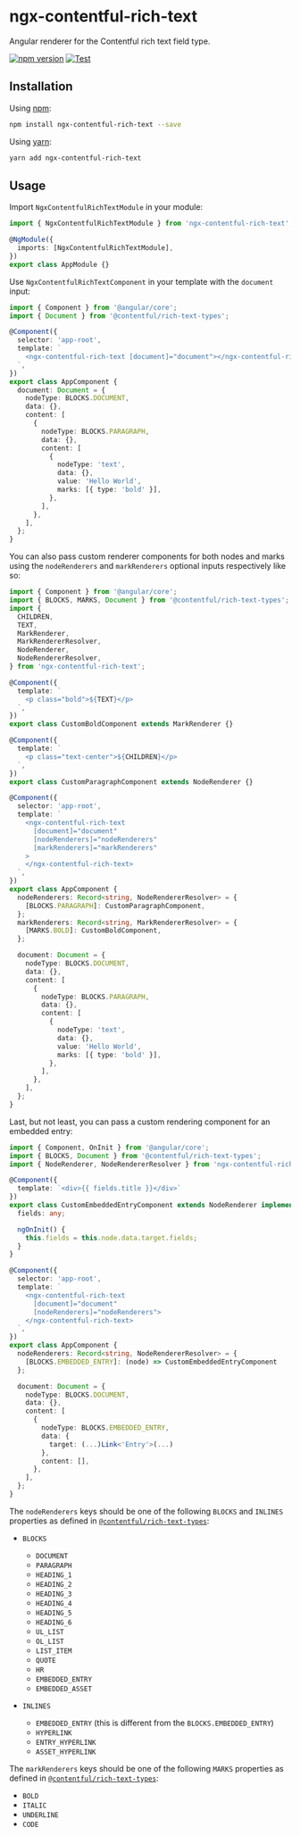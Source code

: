 # ngx-contentful-rich-text

Angular renderer for the Contentful rich text field type.

[![npm version](https://badge.fury.io/js/ngx-contentful-rich-text.svg)](https://badge.fury.io/js/ngx-contentful-rich-text)
[![Test](https://github.com/kgajera/ngx-contentful-rich-text/actions/workflows/test.yml/badge.svg)](https://github.com/kgajera/ngx-contentful-rich-text/actions/workflows/test.yml)

## Installation

Using [npm](https://www.npmjs.com/package/ngx-contentful-rich-text):

```sh
npm install ngx-contentful-rich-text --save
```

Using [yarn](https://yarnpkg.com/package/ngx-contentful-rich-text):

```sh
yarn add ngx-contentful-rich-text
```

## Usage

Import `NgxContentfulRichTextModule` in your module:

```typescript
import { NgxContentfulRichTextModule } from 'ngx-contentful-rich-text';

@NgModule({
  imports: [NgxContentfulRichTextModule],
})
export class AppModule {}
```

Use `NgxContentfulRichTextComponent` in your template with the `document` input:

```typescript
import { Component } from '@angular/core';
import { Document } from '@contentful/rich-text-types';

@Component({
  selector: 'app-root',
  template: `
    <ngx-contentful-rich-text [document]="document"></ngx-contentful-rich-text>
  `,
})
export class AppComponent {
  document: Document = {
    nodeType: BLOCKS.DOCUMENT,
    data: {},
    content: [
      {
        nodeType: BLOCKS.PARAGRAPH,
        data: {},
        content: [
          {
            nodeType: 'text',
            data: {},
            value: 'Hello World',
            marks: [{ type: 'bold' }],
          },
        ],
      },
    ],
  };
}
```

You can also pass custom renderer components for both nodes and marks using the `nodeRenderers` and `markRenderers` optional inputs respectively like so:

```typescript
import { Component } from '@angular/core';
import { BLOCKS, MARKS, Document } from '@contentful/rich-text-types';
import {
  CHILDREN,
  TEXT,
  MarkRenderer,
  MarkRendererResolver,
  NodeRenderer,
  NodeRendererResolver,
} from 'ngx-contentful-rich-text';

@Component({
  template: `
    <p class="bold">${TEXT}</p>
  `,
})
export class CustomBoldComponent extends MarkRenderer {}

@Component({
  template: `
    <p class="text-center">${CHILDREN}</p>
  `,
})
export class CustomParagraphComponent extends NodeRenderer {}

@Component({
  selector: 'app-root',
  template: `
    <ngx-contentful-rich-text
      [document]="document"
      [nodeRenderers]="nodeRenderers"
      [markRenderers]="markRenderers"
    >
    </ngx-contentful-rich-text>
  `,
})
export class AppComponent {
  nodeRenderers: Record<string, NodeRendererResolver> = {
    [BLOCKS.PARAGRAPH]: CustomParagraphComponent,
  };
  markRenderers: Record<string, MarkRendererResolver> = {
    [MARKS.BOLD]: CustomBoldComponent,
  };

  document: Document = {
    nodeType: BLOCKS.DOCUMENT,
    data: {},
    content: [
      {
        nodeType: BLOCKS.PARAGRAPH,
        data: {},
        content: [
          {
            nodeType: 'text',
            data: {},
            value: 'Hello World',
            marks: [{ type: 'bold' }],
          },
        ],
      },
    ],
  };
}
```

Last, but not least, you can pass a custom rendering component for an embedded entry:

```typescript
import { Component, OnInit } from '@angular/core';
import { BLOCKS, Document } from '@contentful/rich-text-types';
import { NodeRenderer, NodeRendererResolver } from 'ngx-contentful-rich-text';

@Component({
  template: `<div>{{ fields.title }}</div>`
})
export class CustomEmbeddedEntryComponent extends NodeRenderer implements OnInit {
  fields: any;

  ngOnInit() {
    this.fields = this.node.data.target.fields;
  }
}

@Component({
  selector: 'app-root',
  template: `
    <ngx-contentful-rich-text
      [document]="document"
      [nodeRenderers]="nodeRenderers">
    </ngx-contentful-rich-text>
  `,
})
export class AppComponent {
  nodeRenderers: Record<string, NodeRendererResolver> = {
    [BLOCKS.EMBEDDED_ENTRY]: (node) => CustomEmbeddedEntryComponent
  };

  document: Document = {
    nodeType: BLOCKS.DOCUMENT,
    data: {},
    content: [
      {
        nodeType: BLOCKS.EMBEDDED_ENTRY,
        data: {
          target: (...)Link<'Entry'>(...)
        },
        content: [],
      },
    ],
  };
}
```

The `nodeRenderers` keys should be one of the following `BLOCKS` and `INLINES` properties as defined in [`@contentful/rich-text-types`](https://www.npmjs.com/package/@contentful/rich-text-types):

- `BLOCKS`

  - `DOCUMENT`
  - `PARAGRAPH`
  - `HEADING_1`
  - `HEADING_2`
  - `HEADING_3`
  - `HEADING_4`
  - `HEADING_5`
  - `HEADING_6`
  - `UL_LIST`
  - `OL_LIST`
  - `LIST_ITEM`
  - `QUOTE`
  - `HR`
  - `EMBEDDED_ENTRY`
  - `EMBEDDED_ASSET`

- `INLINES`
  - `EMBEDDED_ENTRY` (this is different from the `BLOCKS.EMBEDDED_ENTRY`)
  - `HYPERLINK`
  - `ENTRY_HYPERLINK`
  - `ASSET_HYPERLINK`

The `markRenderers` keys should be one of the following `MARKS` properties as defined in [`@contentful/rich-text-types`](https://www.npmjs.com/package/@contentful/rich-text-types):

- `BOLD`
- `ITALIC`
- `UNDERLINE`
- `CODE`
